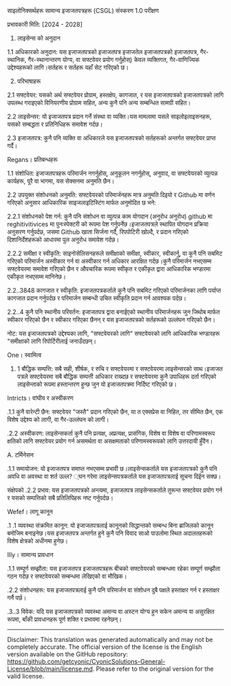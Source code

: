 साइलोनिक्सर्थहरू सामान्य इजाजतपत्रहरू (CSGL)
संस्करण 1.0 परीक्षण

प्रभावकारी मिति: [2024 - 2028]

1. लाइसेन्स को अनुदान

1.1 अधिकारको अनुदान: यस इजाजतपत्रको इजाजतपत्र इजाजतेल इजाजतपत्रको इजाजतपत्र, गैर-स्थानिक, गैर-स्थानान्तरण योग्य, वा सफ्टवेयर प्रयोग गर्नुहोस्) केवल व्यक्तिगत, गैर-वाणिज्यिक उद्देश्यहरूको लागि।सर्तहरू र सर्तहरू यहाँ सेट गरिएको छ।

2. परिभाषाहरू

2.1 सफ्टवेयर: यसको अर्थ सफ्टवेयर प्रोग्राम, हस्तक्षेप, कागजात, र यस इजाजतपत्रको इजाजतपत्रको लागि उपलब्ध गराइएको विनियरणीय प्रोग्राम सहित, अन्य कुनै पनि अन्य सम्बन्धित सामग्री सहित।

2.2 लाइसेन्सर: यो इजाजतपत्र प्रदान गर्ने संस्था वा व्यक्ति।यस मामलामा यसले साइलोइलाइसनहरू, यसको सम्बद्धता र प्रतिनिधिहरू समावेश गर्दछ।

2.3 इजाजतपत्र: कुनै पनि व्यक्ति वा अधिकारले यस इजाजतपत्रको सर्तहरूको अन्तर्गत सफ्टवेयर प्राप्त गर्दै।

Regans। प्रतिबन्धहरू

1.1 संशोधित: इजाजतपत्रहरू परिमार्जन नगर्नुहोस्, अनुकूलन नगर्नुहोस्, अनुवाद, वा सफ्टवेयरको व्युत्पन्न कार्यहरू, पूरै वा भागमा, यस सेक्सनमा अनुमति छैन।

2.2 उपयुक्त संशोधनको अनुमति: सफ्टवेयरको परिमार्जनहरू मात्र अनुमति दिइयो र Github मा वर्णन गरिएको अनुसार आधिकारिक साइजलाइटिस्टिंग मार्फत अनुमोदित छ भने:

2.2.1 संशोधनको पेश गर्न: कुनै पनि संशोधन वा व्युत्पन्न काम योगदान (अनुरोध अनुरोध) github मा reghitivitivices मा पुनःस्पेक्टरी को रूपमा पेश गर्नुपर्नेछ।इजाजतपत्रले स्थापित योगदान प्रक्रिया अनुसरण गर्नुपर्दछ, जसमा Github खाता सिर्जना गर्दै, रिपपोटिरी खोल्दै, र प्रदान गरिएको दिशानिर्देशहरूको आधारमा पुल अनुरोध समावेश गर्दछ।

2.2.2 समीक्षा र स्वीकृति: साइनोसेलिसनहरूले समीक्षाको समीक्षा, स्वीकार, स्वीकार्नु, वा कुनै पनि सबमिट गरिएको परिमार्जन अस्वीकार गर्न वा अस्वीकार गर्न अधिकार आरक्षित गर्दछ।कुनै परिमार्जन नभएसम्म सफ्टवेयरमा समावेश गरिएको छैन र औपचारिक रूपमा स्वीकृत र एकीकृत द्वारा आधिकारिक भण्डारमा एकीकृत नभएसम्म मानिनेछ।

2.2..3848 कागजात र स्वीकृति: इजाजतपत्रकर्ताले कुनै पनि सबमिट गरिएको परिमार्जनका लागि पर्याप्त कागजात प्रदान गर्नुपर्दछ र परिमार्जन सम्बन्धी उचित स्वीकृति प्रदान गर्न आवश्यक पर्दछ।

2.2..4 कुनै पनि स्थानीय परिवर्तन: इजाजतपत्र द्वारा बनाईएको स्थानीय परिमार्जनहरू जुन जिथोब मार्फत स्वीकार गरिएको छैन र स्वीकार गरिएका छैनन् र यस इजाजतपत्रको सर्तहरूको उल्लंघन गरिएको छैन।

नोट: यस इजाजतपत्रको उद्देश्यका लागि, "सफ्टवेयरको लागि" सफ्टवेयरको लागि आधिकारिक भण्डारहरू "समीक्षाको लागि रिपोर्टिरीलाई जनाउँदछन्।

One। स्वामित्व

1. 1 बौद्धिक सम्पत्ति: सबै सही, शीर्षक, र रुचि र सफ्टवेयरमा र सफ्टवेयरमा लाइसेन्सरको साथ।इजाजत पत्रले सफ्टवेयरमा सबै बौद्धिक सम्पत्ती अधिकार राख्दछ र सफ्टवेयरमा कुनै उपाधिहरू दर्ता गरिएको लाइसेन्ताको रूपमा हस्तान्तरण हुन्छ जुन यो इजाजतपत्रमा निर्दिष्ट गरिएको छ।

Intricts। वांघीय र अस्वीकरण

.1.1 कुनै वारेन्टी छैन: सफ्टवेयर "जस्तै" प्रदान गरिएको छैन, या त एक्सप्रेस वा निहित, तर सीमित छैन, एक विशेष उद्देश्य को लागी, वा गैर-उल्लंघन को लागी।

.2.2 अस्वीकरण: लाइसेन्सकर्ता कुनै पनि प्रत्यक्ष, अप्रत्यक्ष, प्रासंगिक, विशेष वा विशेष वा परिणामस्वरूप क्षतिको लागि सफ्टवेयर प्रयोग गर्न असमर्थता वा असक्षमताको परिणामस्वरूपको लागि उत्तरदायी हुँदैन।

A. टर्मिनेसन

.1.1 समायोजन: यो इजाजतपत्र समाप्त नभएसम्म प्रभावी छ।लाइसेन्सकर्ताले यस इजाजतपत्रको कुनै पनि अवधि वा अवस्था वा शर्त उल्ल? ्घन गरेमा लाइसेन्सपत्रकर्ताले यस इजाजतपत्रलाई सूचना दिईन सक्छ।

संक्षेपको .2.2 प्रभाव: यस इजाजतपत्रको अन्त्यमा, इजाजतपत्र लाइसेन्सकर्ताले तुरून्त सफ्टवेयर प्रयोग गर्न र यसको सम्पत्तिको सबै प्रतिलिपिहरू नष्ट गर्नुपर्दछ।

Wefef। लागू कानून

.1 .1 व्यवस्था संक्रमित कानून: यो इजाजतपत्रलाई कानूनको सिद्धान्तको सम्बन्ध बिना ब्राजिलको कानून बमोजिम बनाइनेछ।यस इजाजतपत्र अन्तर्गत हुने कुनै पनि विवाद साओ पाउलोमा स्थित अदालतहरूको विशेष क्षेत्रको अधीनमा हुनेछ।

Illy। सामान्य प्रावधान

.1.1 सम्पूर्ण सम्झौता: यस इजाजतपत्र इजाजतपत्रहरू बीचको सफ्टवेयरको सम्बन्धमा रहेका सम्पूर्ण सम्झौता गठन गर्दछ र सफ्टवेयरको सम्बन्धमा लेखिएको वा मौखिक।

.2.2 संशोधनहरू: यस इजाजतपत्रलाई कुनै पनि परिमार्जन वा संशोधन दुबै पक्षले हस्ताक्षर गर्न र हस्ताक्षर गर्नै पर्छ।

.3..3 विवेक: यदि यस इजाजतपत्रको व्यवस्था अमान्य वा अस्टन योग्य हुन सकेन अमान्य वा असुरक्षित रूपमा, बाँकी प्रावधानहरू पूर्ण शक्ति र प्रभावमा रहनेछन्।

---
Disclaimer: This translation was generated automatically and may not be completely accurate. The official version of the license is the English version available on the GitHub repository: https://github.com/getcyonic/CyonicSolutions-General-License/blob/main/license.md. Please refer to the original version for the valid license.